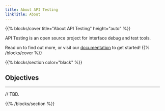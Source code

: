 ```yaml
---
title: About API Testing
linkTitle: About
---
```


{{% blocks/cover title="About API Testing" height="auto" %}}

API Testing is an open source project for interface debug and test tools.

Read on to find out more, or visit our [documentation](/latest/) to get started!
{{% /blocks/cover %}}

{{% blocks/section color="black" %}}

## Objectives

---

// TBD.

{{% /blocks/section %}}
